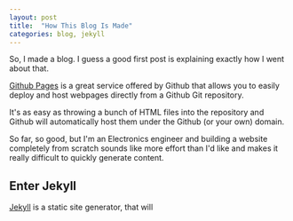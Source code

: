 ```yaml
---
layout: post
title:  "How This Blog Is Made"
categories: blog, jekyll
---
```


So, I made a blog. I guess a good first post is explaining exactly how I went
about that.

[Github Pages](https://pages.github.com/) is a great service offered by Github 
that allows you to easily deploy and host webpages directly from a Github Git
repository.

It's as easy as throwing a bunch of HTML files into the repository and Github
will automatically host them under the Github (or your own) domain.

So far, so good, but I'm an Electronics engineer and building a website 
completely from scratch sounds like more effort than I'd like and makes it
really difficult to quickly generate content.

## Enter Jekyll

[Jekyll](URL) is a static site generator, that will 

